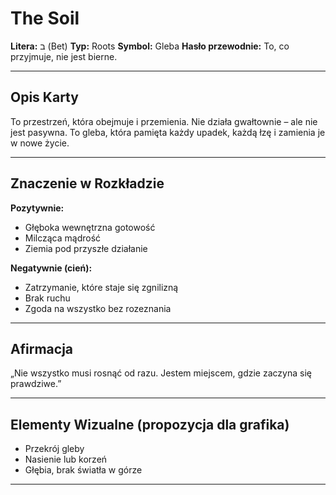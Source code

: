 
# The Soil

**Litera:** ב (Bet)
**Typ:** Roots
**Symbol:** Gleba
**Hasło przewodnie:** To, co przyjmuje, nie jest bierne.

---

## Opis Karty
To przestrzeń, która obejmuje i przemienia. Nie działa gwałtownie – ale nie jest pasywna. To gleba, która pamięta każdy upadek, każdą łzę i zamienia je w nowe życie.

---

## Znaczenie w Rozkładzie

**Pozytywnie:**
- Głęboka wewnętrzna gotowość
- Milcząca mądrość
- Ziemia pod przyszłe działanie

**Negatywnie (cień):**
- Zatrzymanie, które staje się zgnilizną
- Brak ruchu
- Zgoda na wszystko bez rozeznania
---

## Afirmacja
„Nie wszystko musi rosnąć od razu. Jestem miejscem, gdzie zaczyna się prawdziwe.”

---

## Elementy Wizualne (propozycja dla grafika)
- Przekrój gleby
- Nasienie lub korzeń
- Głębia, brak światła w górze

---

